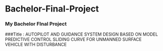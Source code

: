 # Bachelor-Final-Project
### My Bachelor FInal Project
###Title : AUTOPILOT AND GUIDANCE SYSTEM DESIGN BASED ON MODEL PREDICTIVE CONTROL SLIDING CURVE FOR UNMANNED SURFACE VEHICLE WITH DISTURBANCE
